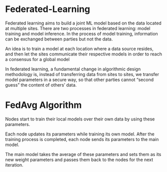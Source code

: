 # Federated-Learning

Federated learning aims to build a joint ML model based on the data located at multiple sites. There are two processes in federated learning: model training and model inference. In the process of model training, information can be exchanged between parties but not the data.​

An idea is to train a model at each location where a data source resides, and then let the sites communicate their respective models in order to reach a consensus for a global model​

In federated learning, a fundamental change in algorithmic design methodology is, instead of transferring data from sites to sites, we transfer model parameters in a secure way, so that other parties cannot “second guess” the content of others’ data.


# FedAvg Algorithm
Nodes start to train their local models over their own data by using these parameters.​

Each node updates its parameters while training its own model. After the training process is completed, each node sends its parameters to the main model.​

The main model takes the average of these parameters and sets them as its new weight parameters and passes them back to the nodes for the next iteration.​

